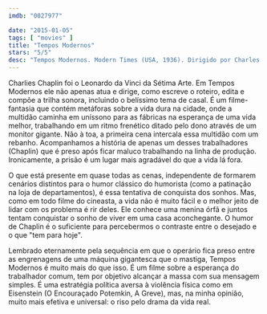 ```yaml
---
imdb: "0027977"

date: "2015-01-05"
tags: [ "movies" ]
title: "Tempos Modernos"
stars: "5/5"
desc: "Tempos Modernos. Modern Times (USA, 1936). Dirigido por Charles Chaplin. Escrito por Charles Chaplin. Com Charles Chaplin, Paulette Goddard, Henry Bergman, Tiny Sandford, Chester Conklin, Hank Mann, Stanley Blystone, Garcia Al Ernest, Richard Alexander."
---
```

Charlies Chaplin foi o Leonardo da Vinci da Sétima Arte. Em Tempos Modernos ele não apenas atua e dirige, como escreve o roteiro, edita e compõe a trilha sonora, incluindo o belíssimo tema de casal. É um filme-fantasia que contém metáforas sobre a vida dura na cidade, onde a multidão caminha em uníssono para as fábricas na esperança de uma vida melhor, trabalhando em um ritmo frenético ditado pelo dono através de um monitor gigante. Não à toa, a primeira cena intercala essa multidão com um rebanho. Acompanhamos a história de apenas um desses trabalhadores (Chaplin) que é preso após ficar maluco trabalhando na linha de produção. Ironicamente, a prisão é um lugar mais agradável do que a vida lá fora.

O que está presente em quase todas as cenas, independente de formarem cenários distintos para o humor clássico do humorista (como a patinação na loja de departamentos), é essa tentativa de conquista dos sonhos. Mas, como em todo filme do cineasta, a vida não é muito fácil e o melhor jeito de lidar com os problema é rir deles. Ele conhece uma menina órfã e juntos tentam conquistar o sonho de viver em uma casa aconchegante. O humor de Chaplin é o suficiente para percebermos o contraste entre o desejado e o que "tem para hoje".

Lembrado eternamente pela sequência em que o operário fica preso entre as engrenagens de uma máquina gigantesca que o mastiga, Tempos Modernos é muito mais do que isso. É um filme sobre a esperança do trabalhador comum, tem por objetivo alcançar a massa com sua mensagem simples. É uma estratégia política aversa à violência física como em Eisenstein (O Encouraçado Potemkin, A Greve), mas, na minha opinião, muito mais efetiva e universal: o riso pelo drama da vida real.
